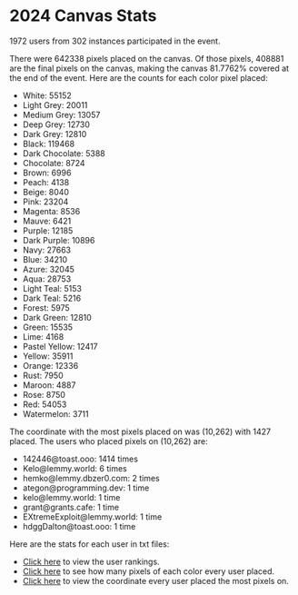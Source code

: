 # 2024 Canvas Stats
1972 users from 302 instances participated in the event.

There were 642338 pixels placed on the canvas. Of those pixels, 408881 are the final pixels on the canvas, making the canvas 81.7762% covered at the end of the event. Here are the counts for each color pixel placed:
* White: 55152
* Light Grey: 20011
* Medium Grey: 13057
* Deep Grey: 12730
* Dark Grey: 12810
* Black: 119468
* Dark Chocolate: 5388
* Chocolate: 8724
* Brown: 6996
* Peach: 4138
* Beige: 8040
* Pink: 23204
* Magenta: 8536
* Mauve: 6421
* Purple: 12185
* Dark Purple: 10896
* Navy: 27663
* Blue: 34210
* Azure: 32045
* Aqua: 28753
* Light Teal: 5153
* Dark Teal: 5216
* Forest: 5975
* Dark Green: 12810
* Green: 15535
* Lime: 4168
* Pastel Yellow: 12417
* Yellow: 35911
* Orange: 12336
* Rust: 7950
* Maroon: 4887
* Rose: 8750
* Red: 54053
* Watermelon: 3711


The coordinate with the most pixels placed on was (10,262) with 1427 placed. The users who placed pixels on (10,262) are:
* 142446&#64;toast&#46;ooo: 1414 times
* Kelo&#64;lemmy&#46;world: 6 times
* hemko&#64;lemmy&#46;dbzer0.com: 2 times
* ategon&#64;programming&#46;dev: 1 time
* kelo&#64;lemmy&#46;world: 1 time
* grant&#64;grants&#46;cafe: 1 time
* EXtremeExploit&#64;lemmy&#46;world: 1 time
* hdggDalton&#64;toast&#46;ooo: 1 time


Here are the stats for each user in txt files:
* [Click here](https://raw.githubusercontent.com/TheRealMonte/therealmonte.github.io/main/2024%20Stats/ranking.txt) to view the user rankings.
* [Click here](https://raw.githubusercontent.com/TheRealMonte/therealmonte.github.io/main/2024%20Stats/user_color_count.txt) to see how many pixels of each color every user placed.
* [Click here](https://raw.githubusercontent.com/TheRealMonte/therealmonte.github.io/main/2024%20Stats/user_top_cord.txt) to view the coordinate every user placed the most pixels on.
